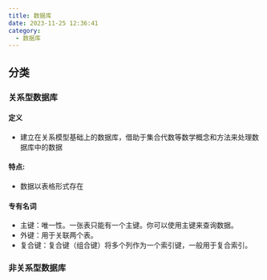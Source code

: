 ```yaml
---
title: 数据库
date: 2023-11-25 12:36:41
category:
  - 数据库
---
```


## 分类

### 关系型数据库

#### 定义

- 建立在关系模型基础上的数据库，借助于集合代数等数学概念和方法来处理数据库中的数据

#### 特点:

- 数据以表格形式存在

#### 专有名词

- 主键：唯一性。一张表只能有一个主键。你可以使用主键来查询数据。
- 外键：用于关联两个表。
- 复合键：复合键（组合键）将多个列作为一个索引键，一般用于复合索引。

### 非关系型数据库
